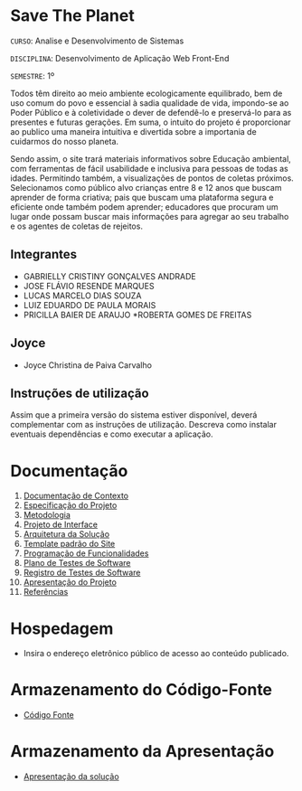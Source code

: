 # Save The Planet 

`CURSO`: Analise e Desenvolvimento de Sistemas 

`DISCIPLINA`: Desenvolvimento de Aplicação Web Front-End

`SEMESTRE`: 1º

Todos têm direito ao meio ambiente ecologicamente equilibrado, bem de uso comum do povo e essencial à sadia qualidade de vida, impondo-se ao Poder Público e à coletividade o dever de defendê-lo e preservá-lo para as presentes e futuras gerações. Em suma, o intuito do projeto é proporcionar ao publico uma maneira intuitiva e divertida sobre a importania de cuidarmos do nosso planeta. 

Sendo assim, o site trará materiais informativos sobre Educação ambiental, com ferramentas de fácil usabilidade e inclusiva para pessoas de todas as idades. Permitindo também, a visualizações de pontos de coletas próximos. Selecionamos como público alvo crianças entre 8 e 12 anos que buscam aprender de forma criativa; pais que  buscam uma plataforma segura e eficiente onde também podem aprender; educadores que procuram um lugar onde possam buscar mais informações para agregar ao seu trabalho e os agentes de coletas de rejeitos.

## Integrantes

* GABRIELLY CRISTINY GONÇALVES ANDRADE 
* JOSE FLÁVIO RESENDE MARQUES 
* LUCAS MARCELO DIAS SOUZA 
* LUIZ EDUARDO DE PAULA MORAIS 
* PRICILLA BAIER DE ARAUJO
*ROBERTA GOMES DE FREITAS 


## Joyce 

* Joyce Christina de Paiva Carvalho 

## Instruções de utilização

Assim que a primeira versão do sistema estiver disponível, deverá complementar com as instruções de utilização. Descreva como instalar eventuais dependências e como executar a aplicação.

# Documentação

<ol>
<li><a href="docs/01-Documentação de Contexto.md"> Documentação de Contexto</a></li>
<li><a href="docs/02-Especificação do Projeto.md"> Especificação do Projeto</a></li>
<li><a href="docs/03-Metodologia.md"> Metodologia</a></li>
<li><a href="docs/04-Projeto de Interface.md"> Projeto de Interface</a></li>
<li><a href="docs/05-Arquitetura da Solução.md"> Arquitetura da Solução</a></li>
<li><a href="docs/06-Template padrão do Site.md"> Template padrão do Site</a></li>
<li><a href="docs/07-Programação de Funcionalidades.md"> Programação de Funcionalidades</a></li>
<li><a href="docs/08-Plano de Testes de Software.md"> Plano de Testes de Software</a></li>
<li><a href="docs/09-Registro de Testes de Software.md"> Registro de Testes de Software</a></li>
<li><a href="docs/10-Apresentação do Projeto.md"> Apresentação do Projeto</a></li>
<li><a href="docs/11-Referências.md"> Referências</a></li>
</ol>

# Hospedagem

* Insira o endereço eletrônico público de acesso ao conteúdo publicado. 

# Armazenamento do Código-Fonte

* <a href="src/README.md">Código Fonte</a>

# Armazenamento da Apresentação

* <a href="presentation/README.md">Apresentação da solução</a>
